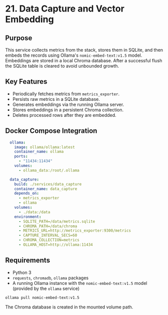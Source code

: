 # 21. Data Capture and Vector Embedding

## Purpose

This service collects metrics from the stack, stores them in SQLite, and then
embeds the records using Ollama's `nomic-embed-text:v1.5` model. Embeddings are
stored in a local Chroma database. After a successful flush the SQLite table is
cleared to avoid unbounded growth.

## Key Features

- Periodically fetches metrics from `metrics_exporter`.
- Persists raw metrics in a SQLite database.
- Generates embeddings via the running Ollama server.
- Stores embeddings in a persistent Chroma collection.
- Deletes processed rows after they are embedded.

## Docker Compose Integration

```yaml
  ollama:
    image: ollama/ollama:latest
    container_name: ollama
    ports:
      - "11434:11434"
    volumes:
      - ollama_data:/root/.ollama

  data_capture:
    build: ./services/data_capture
    container_name: data_capture
    depends_on:
      - metrics_exporter
      - ollama
    volumes:
      - ./data:/data
    environment:
      - SQLITE_PATH=/data/metrics.sqlite
      - CHROMA_PATH=/data/chroma
      - METRICS_URL=http://metrics_exporter:9300/metrics
      - CAPTURE_INTERVAL_SECS=60
      - CHROMA_COLLECTION=metrics
      - OLLAMA_HOST=http://ollama:11434
```

## Requirements

- Python 3
- `requests`, `chromadb`, `ollama` packages
- A running Ollama instance with the `nomic-embed-text:v1.5` model (provided by the `ollama` service)
```
ollama pull nomic-embed-text:v1.5
```

The Chroma database is created in the mounted volume path.
